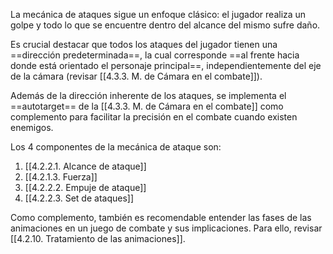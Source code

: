 
La mecánica de ataques sigue un enfoque clásico: el jugador realiza un golpe y todo lo que se encuentre dentro del alcance del mismo sufre daño.

Es crucial destacar que todos los ataques del jugador tienen una ==dirección predeterminada==, la cual corresponde ==al frente hacia donde está orientado el personaje principal==, independientemente del eje de la cámara (revisar [[4.3.3. M. de Cámara en el combate]]).

Además de la dirección inherente de los ataques, se implementa el ==autotarget== de la [[4.3.3. M. de Cámara en el combate]] como complemento para facilitar la precisión en el combate cuando existen enemigos.

Los 4 componentes de la mecánica de ataque son:

1. [[4.2.2.1. Alcance de ataque]]
2. [[4.2.1.3. Fuerza]]
3. [[4.2.2.2. Empuje de ataque]]
4. [[4.2.2.3. Set de ataques]]

Como complemento, también es recomendable entender las fases de las animaciones en un juego de combate y sus implicaciones. Para ello, revisar [[4.2.10. Tratamiento de las animaciones]].
